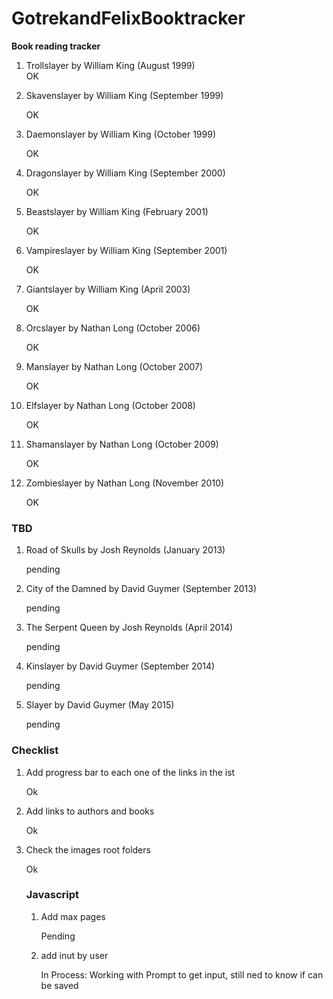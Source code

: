 # GotrekandFelixBooktracker
<b>Book reading tracker</b>
<ol>
  <li>Trollslayer by William King (August 1999)</li
    <p>OK</p>
  <li>Skavenslayer by William King (September 1999)</li>
    <p>OK</p>
  <li>Daemonslayer by William King (October 1999)</li>
    <p>OK</p>
  <li>Dragonslayer by William King (September 2000)</li>
    <p>OK</p>
  <li>Beastslayer by William King (February 2001)</li>
    <p>OK</p>
  <li>Vampireslayer by William King (September 2001)</li>
    <p>OK</p>
  <li>Giantslayer by William King (April 2003)</li>
    <p>OK</p>
  <li>Orcslayer by Nathan Long (October 2006)</li>
    <p>OK</p>
  <li>Manslayer by Nathan Long (October 2007)</li>
    <p>OK</p>
  <li>Elfslayer by Nathan Long (October 2008)</li>
    <p>OK</p>
  <li>Shamanslayer by Nathan Long (October 2009)</li>
    <p>OK</p>
  <li>Zombieslayer by Nathan Long (November 2010)</li>
    <p>OK</p>
</ol>
<h3>TBD</h3>
<ol>
  <li>Road of Skulls by Josh Reynolds (January 2013)</li>
    <p>pending</p>
  <li>City of the Damned by David Guymer (September 2013)</li>
    <p>pending</p>
  <li>The Serpent Queen by Josh Reynolds (April 2014)</li>
    <p>pending</p>
  <li>Kinslayer by David Guymer (September 2014)</li>
    <p>pending</p>
  <li>Slayer by David Guymer (May 2015)</li>
    <p>pending</p>
</ol>

<h3>Checklist</h3>
<ol>
  <li>Add progress bar to each one of the links in the ist</li>
   <p>Ok</p>
  <li>Add links to authors and books</li>
    <p>Ok</p>
  <li>Check the images root folders</li>
    <p>Ok</p>

<h3>Javascript</h3>
<ol>
  <li>Add max pages</li>
  <p>Pending</p>
  <li>add inut by user</li>
   <p>In Process: Working with Prompt to get input, still ned to know if can be saved</p>
